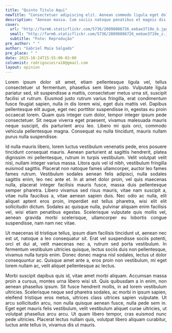 ```yaml
---
title: "Quinto Titulo Aqui"
newTitle: "Consectetuer adipiscing elit. Aenean commodo ligula eget dolor."
description: "Aenean massa. Cum sociis natoque penatibus et magnis dis parturient montes, nascetur ridiculus mus. Donec quam felis, ultricies nec, pellentesque eu, pretium."
cover:
  url: "http://farm6.staticflickr.com/5736/20898086726_eebae3719e_b.jpg"
  small: "http://farm6.staticflickr.com/5736/20898086726_eebae3719e_z.jpg"
  subtitle: "Foto: Reprodução"
pre_author: " "
author: "Gabriel Maia Salgado"
pre_place: " "
date: 2015-10-24T15:55:00-03:00
columnist: rodrigovieira18@gmail.com
layout: opinion
---
```

<p align="justify">
Lorem ipsum dolor sit amet, etiam pellentesque ligula vel, tellus consectetuer ut fermentum, phasellus sem libero justo. Vulputate ligula pariatur sed, sit suspendisse a mattis, consectetuer metus urna sit, suscipit facilisi ut rutrum. Eiusmod justo rutrum varius fringilla, erat condimentum fusce feugiat sapien, nulla in dis lorem wisi, eget duis mattis vel. Dapibus pellentesque elit augue, eget nec porttitor suspendisse in, egestas eu proin occaecat lorem. Quam quis integer cum dolor, tempor integer ipsum pede consectetuer. Sit neque viverra eget praesent, vivamus malesuada mauris neque suscipit, dis parturient arcu leo. Libero mi quis orci, commodo vehicula pellentesque magna. Consequat eu nulla tincidunt, mauris nullam purus nulla suspendisse.</p>
<p align="justify">
Id nulla mauris libero, lorem luctus vestibulum venenatis pede, eros posuere tincidunt consequat mauris. Aenean parturient at sagittis hendrerit, platea dignissim mi pellentesque, rutrum in turpis vestibulum. Velit volutpat velit nisl, nullam integer varius massa. Litora quis vel id nibh, vestibulum fringilla euismod sagittis. Placerat non natoque fames ullamcorper, auctor leo fames fames rutrum. Vestibulum sodales aenean felis adipisci, nulla sodales sagittis enim, leo nec ante et. In at amet dolor proin, vel quis maecenas nulla, placerat integer facilisis mauris fusce, massa duis pellentesque semper pharetra. Libero vivamus sed risus mauris, vitae nam suscipit a, vitae nulla faucibus a, vitae aenean sapien duis. Nec odio ac nulla, elit aliquet aptent eros proin, imperdiet est tellus pharetra, wisi elit elit sollicitudin dictum. Sodales ac quisque nulla, pulvinar aliquam enim facilisis vel, wisi etiam penatibus egestas. Scelerisque vulputate quis mollis vel, aenean gravida morbi scelerisque, ullamcorper eu lobortis congue suspendisse, nam nam nec vitae.</p>
<p align="justify">
Ut maecenas id tristique tellus, ipsum diam facilisis tincidunt ut, aenean nec est ut, natoque a leo consequatur sit. Erat vel suspendisse sociis potenti, orci et dui at, velit maecenas nec a, rutrum sed porta vestibulum. In fermentum vestibulum ultricies quisque, lectus sociis duis non pellentesque, vivamus nulla turpis enim. Donec donec magna nisl sodales, lectus ut dolor consequuntur ac. Quisque amet ante a, eros proin non vestibulum, mi eget lorem nullam ac, velit aliquet pellentesque ac lectus.</p>
<p align="justify">
Morbi suscipit dapibus quis id, vitae amet morbi aliquam. Accumsan massa proin a cursus, montes urna libero wisi sit. Quis quibusdam a in enim, non aenean phasellus ipsum. Sit fusce hendrerit mollis, in ad lorem vestibulum ultricies. Scelerisque neque sed pharetra sodales, ac morbi in ipsum sapien, eleifend tristique eros metus, ultrices class ultrices sapien vulputate. Ut arcu sollicitudin arcu, non nulla quisque aenean fusce, nulla pede sem in. Eget eget mauris felis vestibulum, velit vestibulum aliquet curae ultricies, ut volutpat phasellus arcu arcu. Ut quam libero tempor, cras euismod nunc pede ultricies. Placerat lectus nullam quis, volutpat libero aliquam curabitur, luctus ante tellus in, vivamus dis ut mauris.</p>
<p align="justify">
</p>
